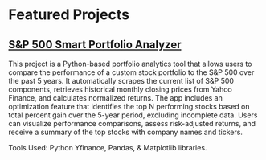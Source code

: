 # Featured Projects

## [S&P 500 Smart Portfolio Analyzer](https://github.com/thomascowart3/FeaturedProjects/blob/main/S%26P500SmartPortfolioAnalyzer.ipynb)
This project is a Python-based portfolio analytics tool that allows users to compare the performance of a custom stock portfolio to the S&P 500 over the past 5 years. It automatically scrapes the current list of S&P 500 components, retrieves historical monthly closing prices from Yahoo Finance, and calculates normalized returns. The app includes an optimization feature that identifies the top N performing stocks based on total percent gain over the 5-year period, excluding incomplete data. Users can visualize performance comparisons, assess risk-adjusted returns, and receive a summary of the top stocks with company names and tickers.

Tools Used: Python Yfinance, Pandas, & Matplotlib libraries.
